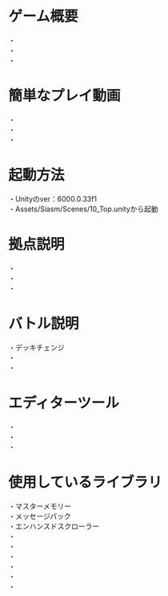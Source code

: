 # ゲーム概要
・  
・  
・  

# 簡単なプレイ動画
・  
・  
・  

# 起動方法
・Unityのver：6000.0.33f1  
・Assets/Siasm/Scenes/10_Top.unityから起動  

# 拠点説明
・  
・  
・  

# バトル説明
・デッキチェンジ  
・  
・  

# エディターツール
・  
・  
・  

# 使用しているライブラリ
・マスターメモリー  
・メッセージパック  
・エンハンスドスクローラー  
・  
・  
・  
・  
・  
・  


